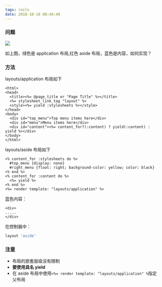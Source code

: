 ```yaml
---
tags: rails
date: 2018-10-18 08:44:49
---
```


### 问题

![](http://ogbkru1bq.bkt.clouddn.com/1539823637.png)

如上图，绿色是 application 布局,红色 aside 布局，蓝色是内容，如何实现？

### 方法

layouts/application 布局如下

```erb
<html>
<head>
  <title><%= @page_title or "Page Title" %></title>
  <%= stylesheet_link_tag "layout" %>
  <style><%= yield :stylesheets %></style>
</head>
<body>
  <div id="top_menu">Top menu items here</div>
  <div id="menu">Menu items here</div>
  <div id="content"><%= content_for?(:content) ? yield(:content) : yield %></div>
</body>
</html>
```

layouts/aside 布局如下

```erb
<% content_for :stylesheets do %>
  #top_menu {display: none}
  #right_menu {float: right; background-color: yellow; color: black}
<% end %>
<% content_for :content do %>
  <%= yield %>
<% end %>
<%= render template: "layouts/application" %>
```

蓝色内容：

```erb
<div>
.....
</div>
```

在控制器中：

```ruby
layout 'aside'
```

### 注意

- 布局的嵌套层级没有限制
- **要使用具名 yield**
- 在 aside 布局中使用`<%= render template: "layouts/application" %`指定父布局
